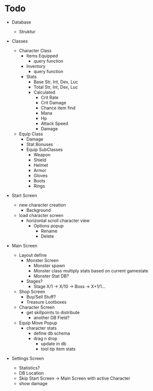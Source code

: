 # Todo

- Database
    - Struktur
- Classes
    - Character Class
        - Items Equipped
            - query function
        - Inventory
            - query function
        - Stats
            - Base Str, Int, Dex, Luc
            - Total Str, Int, Dex, Luc
            - Calculated
                - Crit Rate
                - Crit Damage
                - Chance item find
                - Mana
                - Hp
                - Attack Speed
                - Damage
    - Equip Class
        - Damage
        - Stat Bonuses
        - Equip SubClasses
            - Weapon
            - Shield
            - Helmet
            - Armor
            - Gloves
            - Boots
            - Rings

- Start Screen
    - new character creation
        - Background
    - load character screen
        - horizontal scroll character view
            - Options popup
                - Rename
                - Delete

- Main Screen
    - Layout define
        - Monster Screen
            - Monster spawn
            - Monster class multiply stats based on current gamestate
            - Monster Stat DB?
        - Stages?
            - Stage X/1 -> X/10 -> Boss -> X+1/1...
    - Shop Screen
        - Buy/Sell Stuff?
        - Treasure Lootboxes
    - Character Screen
        - get skillpoints to distribute
            - another DB Field?
    - Equip Move Popup
        - character stats
            - define db schema
            - drag n drop
                - update in db
                - tool tip item stats

- Settings Screen
    - Statistics?
    - DB Location
    - Skip Start Screen -> Main Screen with active Character
    - show damage
